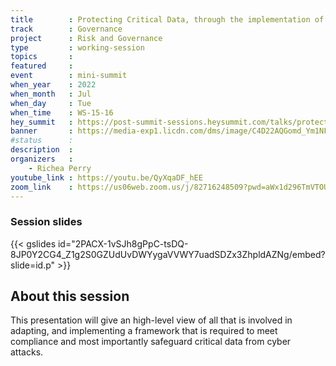 ```yaml
---
title        : Protecting Critical Data, through the implementation of Information Security Management System to meet compliance
track        : Governance
project      : Risk and Governance
type         : working-session
topics       : 
featured     :
event        : mini-summit
when_year    : 2022
when_month   : Jul
when_day     : Tue
when_time    : WS-15-16
hey_summit   : https://post-summit-sessions.heysummit.com/talks/protecting-critical-data-through-the-implementation-of-information-security-management-system-to-meet-compliance/
banner       : https://media-exp1.licdn.com/dms/image/C4D22AQGomd_Ym1NFbw/feedshare-shrink_2048_1536/0/1655755116295?e=1658966400&v=beta&t=x8cDeMp8g3xTiB5Wjf9562Cfeux0iN8V6M7096wc4jA
#status      : 
description  :
organizers   :
    - Richea Perry 
youtube_link : https://youtu.be/QyXqaDF_hEE
zoom_link    : https://us06web.zoom.us/j/82716248509?pwd=aWx1d296TmVTOUxiUWgvL1YzVWh3QT09
---
```

### Session slides

{{< gslides id="2PACX-1vSJh8gPpC-tsDQ-8JP0Y2CG4_Z1g2S0GZUdUvDWYygaVVWY7uadSDZx3ZhpldAZNg/embed?slide=id.p" >}}


## About this session
This presentation will give an high-level view of all that is involved in adapting, and implementing a framework that is required to meet compliance and most importantly safeguard critical data from cyber attacks.
